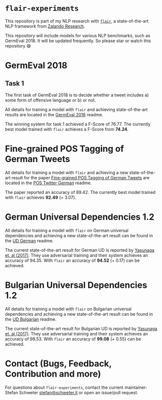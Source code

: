 # `flair-experiments`

This repository is part of my NLP research with
[`flair`](https://github.com/zalandoresearch/flair), a state-of-the-art NLP
framework from [Zalando Research](https://research.zalando.com/).

This repository will include models for various NLP benchmarks, such as
GermEval 2018. It will be updated frequently. So please star or watch this
repository 😅

# GermEval 2018

## Task 1

The first task of GermEval 2018 is to decide whether a tweet includes a) some
form of offensive language or b) or not.

All details for training a model with `flair` and achieving state-of-the-art
results are located in the [GermEval 2018](germeval2018/README.md) readme.

The winning system for task 1 achieved a F-Score of 76.77. The currently best
model trained with `flair` achieves a F-Score from **74.24**.

# Fine-grained POS Tagging of German Tweets

All details for training a model with `flair` and achieving a new
state-of-the-art result for the paper
[Fine-grained POS Tagging of German Tweets](https://pdfs.semanticscholar.org/82c9/90aa15e2e35de8294b4a721785da1ede20d0.pdf)
are located in the [POS Twitter German](pos-twitter-german/README.md) readme.

The paper reported an accuracy of 89.42. The currently best model trained with
`flair` achieves **92.49** (+ 3.07).

# German Universal Dependencies 1.2

All details for training a model with `flair` on German universal dependencies
and achieving a new state-of-the-art result can be found in the
[UD German](ud-german/README.md) readme.

The current state-of-the-art result for German UD is reported by
[Yasunaga et. al (2017)](https://arxiv.org/abs/1711.04903). They use
adversarial training and their system achieves an accuracy of 94.35. With `flair`
an accuracy of **94.52** (+ 0.17) can be achieved.

# Bulgarian Universal Dependencies 1.2

All details for training a model with `flair` on Bulgarian universal
dependencies and achieving a new state-of-the-art result can be found in the
[UD Bulgarian](ud-bulgarian/README.md) readme.

The current state-of-the-art result for Bulgarian UD is reported by
[Yasunaga et. al (2017)](https://arxiv.org/abs/1711.04903). They use
adversarial training and their system achieves an accuracy of 98.53. With `flair`
an accuracy of **99.08** (+ 0.55) can be achieved.

# Contact (Bugs, Feedback, Contribution and more)

For questions about `flair-experiments`, contact the current maintainer:
Stefan Schweter <stefan@schweter.it> or open an issue/pull request.
